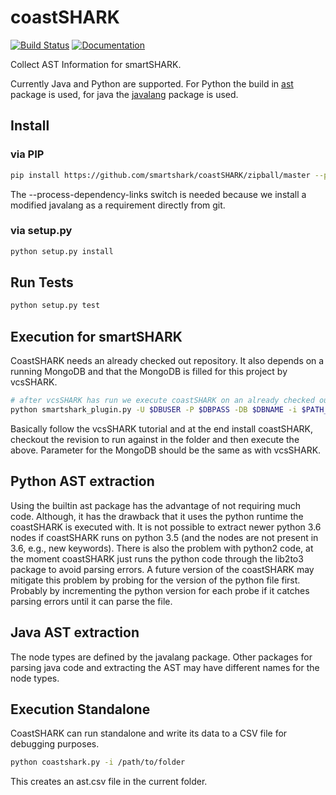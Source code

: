# coastSHARK

[![Build Status](https://travis-ci.org/smartshark/coastSHARK.svg?branch=master)](https://travis-ci.org/smartshark/coastSHARK)
[![Documentation](https://img.shields.io/badge/docs-latest-brightgreen.svg)](https://smartshark.github.io/coastSHARK/)

Collect AST Information for smartSHARK.

Currently Java and Python are supported.
For Python the build in [ast](https://docs.python.org/3/library/ast.html) package is used, for java the [javalang](https://github.com/c2nes/javalang) package is used.

## Install

### via PIP
```bash
pip install https://github.com/smartshark/coastSHARK/zipball/master --process-dependency-links
```
The --process-dependency-links switch is needed because we install a modified javalang as a requirement directly from git.

### via setup.py
```bash
python setup.py install
```

## Run Tests
```bash
python setup.py test
```

## Execution for smartSHARK

CoastSHARK needs an already checked out repository. It also depends on a running MongoDB and that the MongoDB is filled for this project by vcsSHARK.
```bash
# after vcsSHARK has run we execute coastSHARK on an already checked out revision $REVISION in a folder $PATH_TO_REPOSITORY
python smartshark_plugin.py -U $DBUSER -P $DBPASS -DB $DBNAME -i $PATH_TO_REPOSITORY -r $REVISION_HASH -u $REPOSITORY_GIT_URI -a $AUTHENTICATION_DB
```

Basically follow the vcsSHARK tutorial and at the end install coastSHARK, checkout the revision to run against in the folder and then execute the above. Parameter for the MongoDB should be the same as with vcsSHARK.

## Python AST extraction

Using the builtin ast package has the advantage of not requiring much code. Although, it has the drawback that it uses the python runtime the coastSHARK is executed with. It is not possible to extract newer python 3.6 nodes if coastSHARK runs on python 3.5 (and the nodes are not present in 3.6, e.g., new keywords). 
There is also the problem with python2 code, at the moment coastSHARK just runs the python code through the lib2to3 package to avoid parsing errors.
A future version of the coastSHARK may mitigate this problem by probing for the version of the python file first. Probably by incrementing the python version for each probe if it catches parsing errors until it can parse the file.

## Java AST extraction

The node types are defined by the javalang package. Other packages for parsing java code and extracting the AST may have different names for the node types.

## Execution Standalone
CoastSHARK can run standalone and write its data to a CSV file for debugging purposes.
```bash
python coastshark.py -i /path/to/folder
```

This creates an ast.csv file in the current folder.